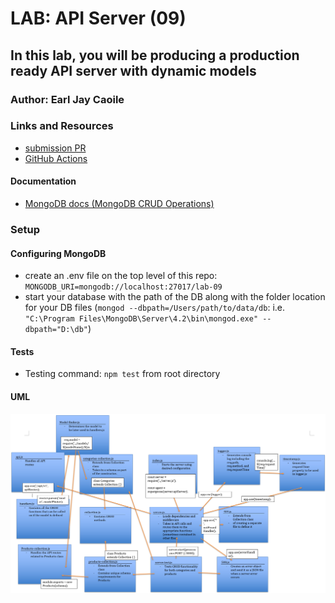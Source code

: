 # LAB: API Server (09)

## In this lab, you will be producing a production ready API server with dynamic models

### Author: Earl Jay Caoile

### Links and Resources

- [submission PR](https://github.com/js-401n15-eoc/lab-09/pull/1)
- [GitHub Actions](https://github.com/js-401n15-eoc/lab-09/actions)

#### Documentation

- [MongoDB docs (MongoDB CRUD Operations)](https://docs.mongodb.com/manual/crud/)

### Setup

#### Configuring MongoDB

- create an .env file on the top level of this repo: `MONGODB_URI=mongodb://localhost:27017/lab-09`
- start your database with the path of the DB along with the folder location for your DB files (`mongod --dbpath=/Users/path/to/data/db`: i.e. `"C:\Program Files\MongoDB\Server\4.2\bin\mongod.exe" --dbpath="D:\db"`)

#### Tests

- Testing command: `npm test` from root directory

#### UML

![UML Image](lab-09-UML.png 'uml diagram')
